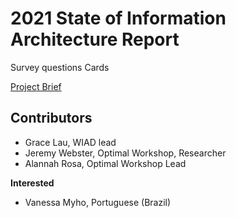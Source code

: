 # 2021 State of Information Architecture Report

Survey questions
Cards

[Project Brief](https://docs.google.com/document/d/1x2NlJ8n9dantXURl8GN1Jk8lR_bva48VOeRKOspWahA/edit?usp=sharing)

## Contributors
- Grace Lau, WIAD lead
- Jeremy Webster, Optimal Workshop, Researcher
- Alannah Rosa, Optimal Workshop Lead

**Interested**
- Vanessa Myho, Portuguese (Brazil)
